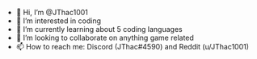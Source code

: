 - 👋 Hi, I’m @JThac1001
- 👀 I’m interested in coding
- 🌱 I’m currently learning about 5 coding languages
- 💞️ I’m looking to collaborate on anything game related
- 📫 How to reach me: Discord (JThac#4590) and Reddit (u/JThac1001)

<!---
JThac1001/JThac1001 is a ✨ special ✨ repository because its `README.md` (this file) appears on your GitHub profile.
You can click the Preview link to take a look at your changes.
--->
